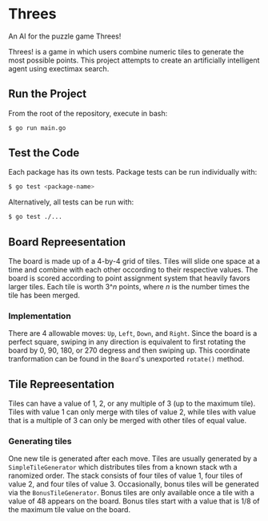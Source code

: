 # Threes

An AI for the puzzle game Threes!

Threes! is a game in which users combine numeric tiles to generate the most possible points. This project attempts to create an artificially intelligent agent using exectimax search.

## Run the Project
From the root of the repository, execute in bash:
```bash
$ go run main.go
```

## Test the Code
Each package has its own tests. Package tests can be run individually with:
```bash
$ go test <package-name>
```

Alternatively, all tests can be run with:
```bash
$ go test ./...
```

## Board Repreesentation
The board is made up of a 4-by-4 grid of tiles. Tiles will slide one space at a time and combine with each other occording to their respective values. The board is scored according to point assignment system that heavily favors larger tiles. Each tile is worth 3^_n_ points, where _n_ is the number times the tile has been merged.

### Implementation
There are 4 allowable moves: `Up`, `Left`, `Down`, and `Right`. Since the board is a perfect square, swiping in any direction is equivalent to first rotating the board by 0, 90, 180, or 270 degress and then swiping up. This coordinate tranformation can be found in the `Board`'s unexported `rotate()` method.

## Tile Repreesentation
Tiles can have a value of 1, 2, or any multiple of 3 (up to the maximum tile). Tiles with value 1 can only merge with tiles of value 2, while tiles with value that is a multiple of 3 can only be merged with other tiles of equal value.

### Generating tiles
One new tile is generated after each move. Tiles are usually generated by a `SimpleTileGenerator` which distributes tiles from a known stack wth a ranomized order. The stack consists of four tiles of value 1, four tiles of value 2, and four tiles of value 3.
Occasionally, bonus tiles will be generated via the `BonusTileGenerator`. Bonus tiles are only available once a tile with a value of 48 appears on the board. Bonus tiles start with a value that is 1/8 of the maximum tile value on the board.
